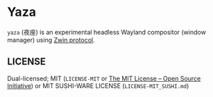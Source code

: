 # Yaza

`yaza` (夜座) is an experimental headless Wayland compositor (window manager) using [Zwin protocol](https://github.com/zwin-project/zwin).

## LICENSE

Dual-licensed; MIT (`LICENSE-MIT` or [The MIT License – Open Source Initiative](https://opensource.org/license/mit/)) or MIT SUSHI-WARE LICENSE (`LICENSE-MIT_SUSHI.md`)
